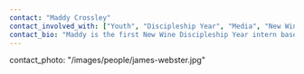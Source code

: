 ```yaml
---
contact: "Maddy Crossley"
contact_involved_with: ["Youth", "Discipleship Year", "Media", "New Wine"]
contact_bio: "Maddy is the first New Wine Discipleship Year intern based at Cogges. She is supporting the church by working with the youth and media teams and is looking forward to getting involved in planning the new evening service"
---
```



contact_photo: "/images/people/james-webster.jpg"
